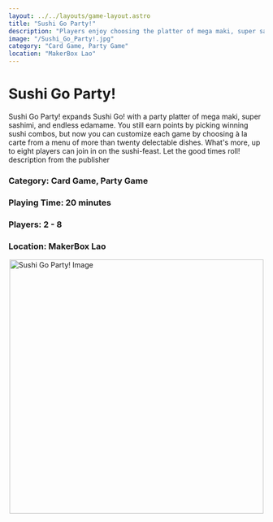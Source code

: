 ```yaml
---
layout: ../../layouts/game-layout.astro
title: "Sushi Go Party!"
description: "Players enjoy choosing the platter of mega maki, super sashimi, and endless edamame."
image: "/Sushi_Go_Party!.jpg"
category: "Card Game, Party Game"
location: "MakerBox Lao"
---
```

# Sushi Go Party!

Sushi Go Party! expands Sushi Go! with a party platter of mega maki, super sashimi, and endless edamame. You still earn points by picking winning sushi combos, but now you can customize each game by choosing &agrave; la carte from a menu of more than twenty delectable dishes. What's more, up to eight players can join in on the sushi-feast. Let the good times roll!   description from the publisher  

### Category: Card Game, Party Game

### Playing Time: 20 minutes

### Players: 2 - 8

### Location: MakerBox Lao

<img src="/Sushi_Go_Party!.jpg" alt="Sushi Go Party! Image" width="500" style="display: block; margin: 0 auto">

